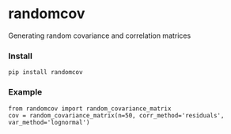 # randomcov
Generating random covariance and correlation matrices


### Install 

    pip install randomcov 

### Example

    from randomcov import random_covariance_matrix
    cov = random_covariance_matrix(n=50, corr_method='residuals', var_method='lognormal')